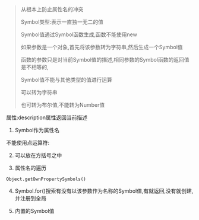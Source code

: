 > 从根本上防止属性名的冲突
>
> Symbol类型:表示一直独一无二的值
>
> Symbol值通过Symbol函数生成,函数不能使用new
>
> 如果参数是一个对象,首先将该参数转为字符串,然后生成一个Symbol值
>
> 函数的参数只是对当前Symbol值的描述,相同参数的Symbol函数的返回值是不相等的,
>
> Symbol值不能与其他类型的值进行运算
>
> 可以转为字符串
>
> 也可转为布尔值,不能转为Number值

属性:description属性返回当前描述

1. Symbol作为属性名

不能使用点运算符:

2. 可以放在方括号之中

3. 属性名的遍历

`Object.getOwnPropertySymbols()`

4. Symbol.for()搜索有没有以该参数作为名称的Symbol值,有就返回,没有就创建,并注册到全局

5. 内置的Symbol值

   